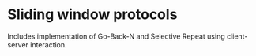 # Sliding window protocols
 Includes implementation of Go-Back-N and Selective Repeat using client-server interaction.
